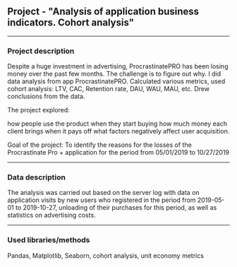 ## Project - "Analysis of application business indicators. Сohort analysis"
___
### Project description
Despite a huge investment in advertising, ProcrastinatePRO has been losing money over the past few months. The challenge is to figure out why. I did data analysis from app ProcrastinatePRO. Calculated various metrics, used cohort analysis: LTV, CAC, Retention rate, DAU, WAU, MAU, etc. Drew conclusions from the data.

The project explored:

how people use the product
when they start buying
how much money each client brings
when it pays off
what factors negatively affect user acquisition.

Goal of the project: To identify the reasons for the losses of the Procrastinate Pro + application for the period from 05/01/2019 to 10/27/2019
___
### Data description
The analysis was carried out based on the server log with data on application visits by new users who registered in the period from 2019-05-01 to 2019-10-27, unloading of their purchases for this period, as well as statistics on advertising costs.
___
### Used libraries/methods
Pandas, Matplotlib, Seaborn, cohort analysis, unit economy metrics